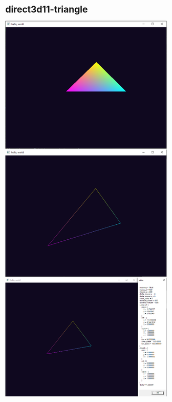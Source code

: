 # direct3d11-triangle

![Sample Photo](./.rsrc/sample0.png)
![Sample Photo](./.rsrc/sample1.png)
![Sample Photo](./.rsrc/sample2.png)
